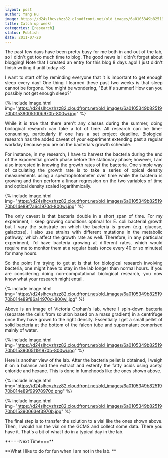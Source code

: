 ```yaml
---
layout: post
author: Yang Hu
image: https://d24slhcvzhzz82.cloudfront.net/old_images/6a0105349b8251970b015390042570970b-800wi.jpg
title: Catch up week!
categories: [research]
status: Publish
date: 2011-07-20
---
```



<p style="text-align: justify;">The past few days have been pretty busy for me both in and out of the lab, so I didn't get too much time to blog. The good news is I didn't forget about blogging! Note that I created an entry for this blog 8 days ago! I just didn't finish writing it until today =S

<p style="text-align: justify;">I want to start off by reminding everyone that it is important to get enough sleep every day! One thing I learned these past two weeks is that sleep cannot be forgone. You might be wondering, "But it's summer! How can you possibly not get enough sleep?"

{% include image.html img="https://d24slhcvzhzz82.cloudfront.net/old_images/6a0105349b8251970b01539005100b970b-800wi.jpg" %}
<p style="text-align: justify;">While it is true that there aren't any classes during the summer, doing biological research can take a lot of time. All research can be time-consuming, particularly if one has a set project deadline. Biological research has the added caveat of your experiment extending past a regular workday because you are on the bacteria's growth schedule.

<p style="text-align: justify;">For instance, in my research, I have to harvest the bacteria during the end of the exponential growth phase before the stationary phase; however, I am also interested in knowing the growth rates of the bacteria. One simple way of calculating the growth rate is to take a series of opical density measurements using a spectrophotometer over time while the bacteria is growing and then perform a linear regression on the two variables of time and optical density scaled logarithmically.


{% include image.html img="https://d24slhcvzhzz82.cloudfront.net/old_images/6a0105349b8251970b014e89f7a6c1970d-800wi.jpg" %}
<p style="text-align: justify;">The only caveat is that bacteria double in a short span of time. For my experiment, I keep growing conditions optimal for E. coli bacterial growth but I vary the substrate on which the bacteria is grown (e.g. glucose, galactose). I also use strains with different mutations in the metabolic pathway, which affect the growth rate as well. Therefore, in any particular experiment, I'd have bacteria growing at different rates, which would require me to monitor them at a regular basis (once every 40 or so minutes) for many hours.

<p style="text-align: justify;">So the point I'm trying to get at is that for biological research involving bacteria, one might have to stay in the lab longer than normal hours. If you are considering doing non-computational biological research, you now know what your research might entail.


{% include image.html img="https://d24slhcvzhzz82.cloudfront.net/old_images/6a0105349b8251970b014e89f86a14970d-800wi.jpg" %}
<p style="text-align: justify;">Above is an image of Victoria Orphan's lab, where I spin-down bacteria (separate the cells from solution based on a mass gradient) in a centrifuge once they have grown to the right density. Essentially I get a small pellet of solid bacteria at the bottom of the falcon tube and supernatant comprised mainly of water.


{% include image.html img="https://d24slhcvzhzz82.cloudfront.net/old_images/6a0105349b8251970b015390051191970b-800wi.jpg" %}
<p style="text-align: justify;">Here is another view of the lab. After the bacteria pellet is obtained, I weigh it on a balance and then extract and esterify the fatty acids using acetyl chloride and hexane. This is done in fumehoods like the ones shown above.


{% include image.html img="https://d24slhcvzhzz82.cloudfront.net/old_images/6a0105349b8251970b014e89f99978970d.png" %}


{% include image.html img="https://d24slhcvzhzz82.cloudfront.net/old_images/6a0105349b8251970b015390063ef3970b.jpg" %}
<p style="text-align: justify;">The final step is to transfer the solution to a vial like the ones shown above. Then, I would run the vial on the GCMS and collect some data. There you have it. That's a bit of what I do in a typical day in the lab.

<p style="text-align: justify;">**===Next Time===**

<p style="text-align: justify;">**What I like to do for fun when I am not in the lab. **

